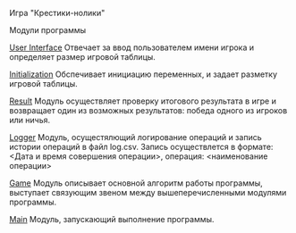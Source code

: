Игра "Крестики-нолики"

Модули программы

[User Interface](ui.py)
Отвечает за ввод пользователем имени игрока и определяет размер игровой таблицы.

[Initialization](init.py)
Обспечивает инициацию переменных, и задает разметку игровой таблицы.

[Result](result.py)
Модуль осуществляет проверку итогового результата в игре и возвращает один из
возможных результатов: победа одного из игроков или ничья.

[Logger](logger.py)
Модуль, осущестялющий логирование операций и запись истории операций в файл
log.csv. Запись осуществлется в формате:
<Дата и время совершения операции>, операция: <наименование операции>

[Game](game.py)
Модуль описывает основной алгоритм работы программы, выступает связующим звеном
между вышеперечисленными модулями программы.

[Main](main.py)
Модуль, запускающий выполнение программы.